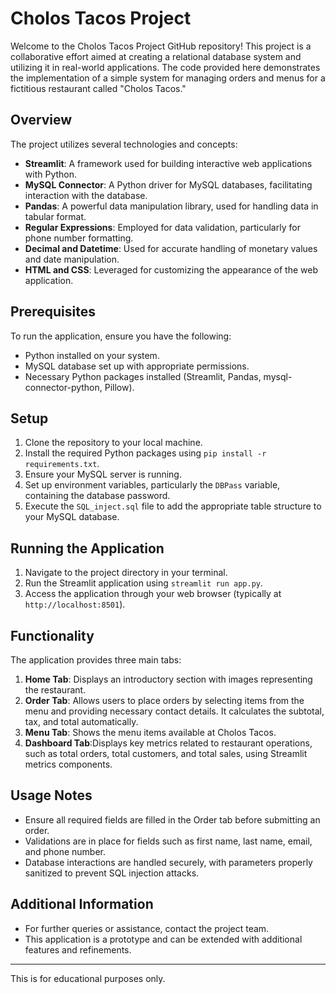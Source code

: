 # Cholos Tacos Project

Welcome to the Cholos Tacos Project GitHub repository! This project is a collaborative effort aimed at creating a relational database system and utilizing it in real-world applications. The code provided here demonstrates the implementation of a simple system for managing orders and menus for a fictitious restaurant called "Cholos Tacos."

## Overview

The project utilizes several technologies and concepts:

- **Streamlit**: A framework used for building interactive web applications with Python.
- **MySQL Connector**: A Python driver for MySQL databases, facilitating interaction with the database.
- **Pandas**: A powerful data manipulation library, used for handling data in tabular format.
- **Regular Expressions**: Employed for data validation, particularly for phone number formatting.
- **Decimal and Datetime**: Used for accurate handling of monetary values and date manipulation.
- **HTML and CSS**: Leveraged for customizing the appearance of the web application.

## Prerequisites

To run the application, ensure you have the following:

- Python installed on your system.
- MySQL database set up with appropriate permissions.
- Necessary Python packages installed (Streamlit, Pandas, mysql-connector-python, Pillow).

## Setup

1. Clone the repository to your local machine.
2. Install the required Python packages using `pip install -r requirements.txt`.
3. Ensure your MySQL server is running.
4. Set up environment variables, particularly the `DBPass` variable, containing the database password.
5. Execute the `SQL_inject.sql` file to add the appropriate table structure to your MySQL database.

## Running the Application

1. Navigate to the project directory in your terminal.
2. Run the Streamlit application using `streamlit run app.py`.
3. Access the application through your web browser (typically at `http://localhost:8501`).

## Functionality

The application provides three main tabs:

1. **Home Tab**: Displays an introductory section with images representing the restaurant.
2. **Order Tab**: Allows users to place orders by selecting items from the menu and providing necessary contact details. It calculates the subtotal, tax, and total automatically.
3. **Menu Tab**: Shows the menu items available at Cholos Tacos.
4. **Dashboard Tab**:Displays key metrics related to restaurant operations, such as total orders, total customers, and total sales, using Streamlit metrics components.

## Usage Notes

- Ensure all required fields are filled in the Order tab before submitting an order.
- Validations are in place for fields such as first name, last name, email, and phone number.
- Database interactions are handled securely, with parameters properly sanitized to prevent SQL injection attacks.

## Additional Information

- For further queries or assistance, contact the project team.
- This application is a prototype and can be extended with additional features and refinements.


---


This is for educational purposes only.
